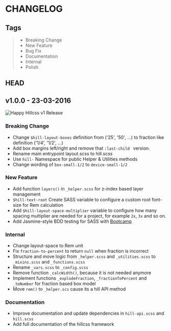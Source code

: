 # CHANGELOG

## Tags

> - Breaking Change
> - New Feature
> - Bug Fix
> - Documentation
> - Internal
> - Polish

## HEAD

## v1.0.0 - 23-03-2016

![Happy Hillcss v1 Release](http://i.imgur.com/XmMMZKg.gif)

### Breaking Change
* Change `$hill-layout-boxes` definition from ('25', '50', ...) to fraction like definition ('1/4', '1/2', ...)
* Add box margins left/right and remove that `:last-child ` version.
* Rename main entrypoint layout.scss to hill.scss
* Use `hill-` Namespace for public Helper & Utilities methods
* Change wording of `box-small-1/2` to `device-small-1/2`

### New Feature
* Add function `layers()` in `_helper.scss` for z-index based layer management
* `$hill-text-root` Create SASS variable to configure a custom root font-size for Rem calculation
* Add `$hill-layout-space-multiplier` variable to configure how many spacing multiplier are needed for a project, for example `2x`, `3x` and so on.
* Add Jasmine-style BDD testing for SASS with [Bootcamp](https://www.npmjs.com/package/bootcamp)

### Internal
* Change layout-space to Rem unit
* Fix `fraction-to-percent` to return `null` when fraction is incorrect
* Structure and move logic from `_helper.scss` and `_utilities.scss` to `_mixins.scss` and `_functions.scss`
* Rename `_vars.scss` to `_config.scss`
* Remove function `_calcWidth()`, because it is not needed anymore
* Implement functions `_explodeFraction`, `_fractionToPercent` and `_toNumber` for fraction based box model
* Move `rem()` to `_helper.scs` cause its a hill API method

### Documentation
* Improve documentation and update dependencies in `hill-api.scss` and `hill.scss`
* Add full documentation of the hillcss framework


